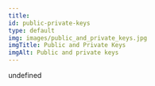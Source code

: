 ```yaml
--- 
title: 
id: public-private-keys
type: default
img: images/public_and_private_keys.jpg
imgTitle: Public and Private Keys
imgAlt: Public and private keys
---
```


undefined

